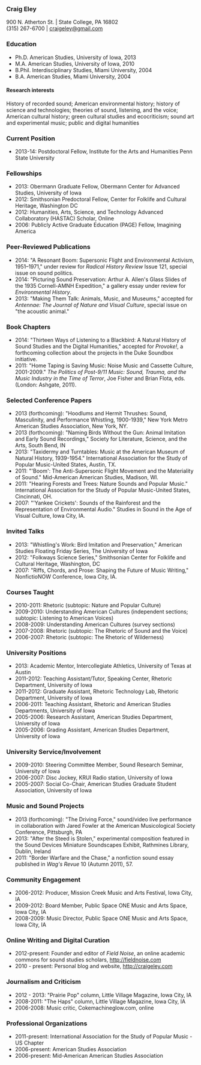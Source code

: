 ### Craig Eley  
900 N. Atherton St. | State College, PA 16802  
(315) 267-6700 | craigeley@gmail.com  

### Education
- Ph.D.   American Studies, University of Iowa, 2013
- M.A.    American Studies, University of Iowa, 2010
- B.Phil.  Interdisciplinary Studies, Miami University, 2004
- B.A.     American Studies, Miami University, 2004

#### Research interests
History of recorded sound; American environmental history; history of science and technologies; theories of sound, listening, and the voice; American cultural history; green cultural studies and ecocriticism; sound art and experimental music; public and digital humanities

### Current Position
- 2013-14: Postdoctoral Fellow, Institute for the Arts and Humanities Penn State University

### Fellowships
- 2013: Obermann Graduate Fellow, Obermann Center for Advanced Studies, University of Iowa
- 2012: Smithsonian Predoctoral Fellow, Center for Folklife and Cultural Heritage, Washington DC
- 2012: Humanities, Arts, Science, and Technology Advanced Collaboratory (HASTAC) Scholar, Online
- 2006: Publicly Active Graduate Education (PAGE) Fellow, Imagining America

### Peer-Reviewed Publications
- 2014: "A Resonant Boom: Supersonic Flight and Environmental Activism, 1951–1971," under review for *Radical History Review* Issue 121, special issue on sound politics.
- 2014: "Picturing Sound Preservation: Arthur A. Allen's Glass Slides of the 1935 Cornell-AMNH Expedition," a gallery essay under review for *Environmental History*.
- 2013: "Making Them Talk: Animals, Music, and Museums," accepted for *Antennae: The Journal of Nature and Visual Culture*, special issue on "the acoustic animal."

### Book Chapters
- 2014: "Thirteen Ways of Listening to a Blackbird: A Natural History of Sound Studies and the Digital Humanities," accepted for *Provoke!*, a forthcoming collection about the projects in the Duke Soundbox initiative.
- 2011: "Home Taping is Saving Music: Noise Music and Cassette Culture, 2001-2009." *The Politics of Post-9/11 Music: Sound, Trauma, and the Music Industry in the Time of Terror*, Joe Fisher and Brian Flota, eds. (London: Ashgate, 2011).

### Selected Conference Papers
- 2013 (forthcoming): "Hoodlums and Hermit Thrushes: Sound, Masculinity, and Performance Whistling, 1900-1939," New York Metro American Studies Association, New York, NY.
- 2013 (forthcoming): "Naming Birds Without the Gun: Animal Imitation and Early Sound Recordings," Society for Literature, Science, and the Arts, South Bend, IN
- 2013: "Taxidermy and Turntables: Music at the American Museum of Natural History, 1939-1954." International Association for the Study of Popular Music-United States, Austin, TX. 
- 2011: "'Boom': The Anti-Supersonic Flight Movement and the Materiality of Sound." Mid-American American Studies, Madison, WI.
- 2011: "Hearing Forests and Trees: Nature Sounds and Popular Music." International Association for the Study of Popular Music-United States, Cincinnati, OH.
- 2007: "'Yankee Crickets': Sounds of the Rainforest and the Representation of Environmental Audio." Studies in Sound in the Age of Visual Culture, Iowa City, IA.

### Invited Talks
- 2013: "Whistling's Work: Bird Imitation and Preservation," American Studies Floating Friday Series, The University of Iowa
- 2012: "Folkways Science Series," Smithsonian Center for Folklife and Cultural Heritage, Washington, DC
- 2007: "Riffs, Chords, and Prose: Shaping the Future of Music Writing," NonfictioNOW Conference, Iowa City, IA.

### Courses Taught
- 2010-2011: Rhetoric (subtopic: Nature and Popular Culture)
- 2009-2010: Understanding American Cultures (independent sections; subtopic: Listening to American Voices) 
- 2008-2009: Understanding American Cultures (survey sections)
- 2007-2008: Rhetoric (subtopic: The Rhetoric of Sound and the Voice) 
- 2006-2007: Rhetoric (subtopic: The Rhetoric of Wilderness)

### University Positions
- 2013: Academic Mentor, Intercollegiate Athletics, University of Texas at Austin
- 2011-2012: Teaching Assistant/Tutor, Speaking Center, Rhetoric Department, University of Iowa
- 2011-2012: Graduate Assistant, Rhetoric Technology Lab, Rhetoric Department, University of Iowa
- 2006-2011: Teaching Assistant, Rhetoric and American Studies Departments, University of Iowa
- 2005-2006: Research Assistant, American Studies Department, University of Iowa 
- 2005-2006: Grading Assistant, American Studies Department, University of Iowa

### University Service/Involvement
- 2009-2010: Steering Committee Member, Sound Research Seminar, University of Iowa 
- 2006-2007: Disc Jockey, KRUI Radio station, University of Iowa
- 2005-2007: Social Co-Chair, American Studies Graduate Student Association, University of Iowa

### Music and Sound Projects
- 2013 (forthcoming): "The Driving Force," sound/video live performance in collaboration with Jared Fowler at the American Musicological Society Conference, Pittsburgh, PA
- 2013: "After the Steed is Stolen," experimental composition featured in the Sound Devices Miniature Soundscapes Exhibit, Rathmines Library, Dublin, Ireland
- 2011: "Border Warfare and the Chase," a nonfiction sound essay published in *Wag's Revue* 10 (Autumn 2011), 57.

### Community Engagement
- 2006-2012: Producer, Mission Creek Music and Arts Festival, Iowa City, IA 
- 2009-2012: Board Member, Public Space ONE Music and Arts Space, Iowa City, IA
- 2008-2009: Music Director, Public Space ONE Music and Arts Space, Iowa City, IA

### Online Writing and Digital Curation
- 2012-present: Founder and editor of *Field Noise*, an online academic commons for sound studies scholars, http://fieldnoise.com
- 2010 - present: Personal blog and website, http://craigeley.com

### Journalism and Criticism
- 2012 - 2013: "Prairie Pop" column, Little Village Magazine, Iowa City, IA
- 2008-2011: "The Haps" column, Little Village Magazine, Iowa City, IA
- 2006-2008: Music critic, Cokemachineglow.com, online

### Professional Organizations
- 2011-present: International Association for the Study of Popular Music - US Chapter 
- 2006-present: American Studies Association
- 2006-present: Mid-American American Studies Association
